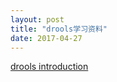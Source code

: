 ```yaml
---
layout: post
title: "drools学习资料"
date: 2017-04-27
---
```


[drools introduction](https://www.tutorialspoint.com/drools/drools_introduction.htm)
